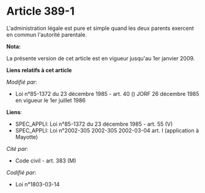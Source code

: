 # Article 389-1

L'administration légale est pure et simple quand les deux parents exercent en commun l'autorité parentale.

**Nota:**

La présente version de cet article est en vigueur jusqu'au 1er janvier 2009.

**Liens relatifs à cet article**

_Modifié par_:

  - Loi n°85-1372 du 23 décembre 1985 - art. 40 () JORF 26 décembre 1985 en vigueur le 1er juillet 1986

**Liens**:

  - SPEC_APPLI: Loi n°85-1372 du 23 décembre 1985 - art. 55 (V)
  - SPEC_APPLI: Loi n°2002-305 2002-305 2002-03-04 art. I (application à Mayotte)

_Cité par_:

  - Code civil - art. 383 (M)

_Codifié par_:

  - Loi n°1803-03-14
